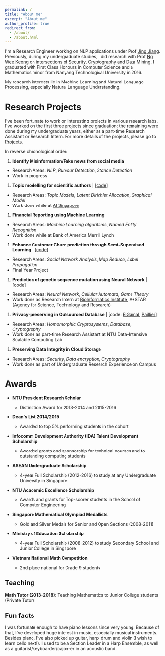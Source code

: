 ```yaml
---
permalink: /
title: "About me"
excerpt: "About me"
author_profile: true
redirect_from: 
  - /about/
  - /about.html
---
```


I'm a Research Engineer working on NLP applications under Prof [Jing Jiang](http://www.mysmu.edu/faculty/jingjiang/). 
Previously, during my undergraduate studies, I did research with Prof [Ng Wee Keong](http://www.ntu.edu.sg/home/awkng/) on intersections of 
Security, Cryptography and Data Mining. 
I graduated with First Class Honours in Computer Science and a Mathematics minor from Nanyang Technological University in 2016. 
<!-- After graduation, I spent 1.5 years as a software engineer in an investment bank, building ETL data pipeline systems, 
while heading a Machine Learning interest group.  -->

<!-- I have a deep interest for Mathematics and would love to do research in the intersection of Math and Computer Science. -->
My research interests lie in Machine Learning and Natural Language Processing, especially Natural Language Understanding. 

Research Projects
=================

I've been fortunate to work on interesting projects in various research labs. 
I've worked on the first three projects since graduation; the remaining were done during
my undergraduate years,
either as a part-time Research Assistant or Research Intern. For more details of the projects, please go to [Projects](https://tramanh06.github.io/projects/).

In reverse chronological order:

1. **Identify Misinformation/Fake news from social media**
  * Research Areas: *NLP*, *Rumour Detection*, *Stance Detection*
  * Work in progress

1. **Topic modelling for scientific authors**  \|  [[code](https://github.com/tramanh06/rpms)]
  * Research Areas: *Topic Models*, *Latent Dirichlet Allocation*, *Graphical Model*
  * Work done while at [AI Singapore](https://www.aisingapore.org/)

1. **Financial Reporting using Machine Learning**
  * Research Areas: *Machine Learning algorithms*, *Named Entity Recognition*
  * Work done while at Bank of America Merrill Lynch

1. **Enhance Customer Churn prediction through Semi-Supervised Learning**  \|  [[code](https://github.com/tramanh06/CDR-analysis)]
  * Research Areas: *Social Network Analysis*, *Map Reduce*, *Label Propagation*
  * Final Year Project

1. **Prediction of genetic sequence mutation using Neural Network**  \|  [[code](https://github.com/tramanh06/HIV-DNA-neural-network)]
  * Research Areas: *Neural Network*, *Cellular Automata*, *Game Theory*
  * Work done as Research Intern at [BioInformatics Institute](http://www.bii.a-star.edu.sg/), A\*STAR (Agency for Science, Technology and Research)

1. **Privacy-preserving in Outsourced Database**  \|  [code: [ElGamal](https://github.com/bazzilic/ElGamalExt), [Paillier](https://github.com/bazzilic/PaillierExt)]
  * Research Areas: *Homomorphic Cryptosystems*, *Database*, *Cryptography*
  * Work done as part-time Research Assistant at NTU Data-Intensive Scalable Computing Lab

1. **Preserving Data Integrity in Cloud Storage**
  * Research Areas: *Security*, *Data encryption*, *Cryptography*
  * Work done as part of Undergraduate Research Experience on Campus


Awards
======
* **NTU President Research Scholar**
  * Distinction Award for 2013-2014 and 2015-2016

* **Dean's List 2014/2015**
  * Awarded to top 5% performing students in the cohort

* **Infocomm Development Authority (IDA) Talent Development Scholarship**
  * Awarded grants and sponsorship for technical courses and to outstanding computing students

* **ASEAN Undergraduate Scholarship**
  * 4-year Full Scholarship (2012-2016) to study at any Undergraduate University in Singapore

* **NTU Academic Excellence Scholarship**
  * Awards and grants for Top-scorer students in the School of Computer Engineering

* **Singapore Mathematical Olympiad Medallists**
  * Gold and Silver Medals for Senior and Open Sections (2008-2011)

* **Ministry of Education Scholarship**
  * 4-year Full Scholarship (2008-2012) to study Secondary School and Junior College in Singapore

* **Vietnam National Math Competition**
  * 2nd place national for Grade 9 students 



Teaching
--------
**Math Tutor (2013-2018)**: Teaching Mathematics to Junior College students (Private Tutor)
<!-- Around Year 2 of my university year, I started missing doing Math a lot. There weren't that many Math-heavy courses in CS curriculum, and I haven't embarked on a Math minor by then. So I decided to teach Math to High School students as a way to keep my Math solving skills abreast. 
Since then, I've taught many Junior College students to prepare for their A-level examinations. It turns out not only do I love solving and thinking in Math, I also greatly enjoy teaching and making Math an easy subject for my students. -->


Fun facts
---------
I was fortunate enough to have piano lessons since very young. Because of that, I've developed huge interest in 
music, especially musical instruments. Besides piano, I've also picked up guitar, harp, drum and violin (I wish to learn cello next!). 
I used to be a Section Leader in a Harp Ensemble, as well as a guitarist/keyboarder/cajon-er in an acoustic band. 







